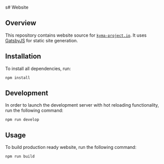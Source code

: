 s# Website

## Overview

This repository contains website source for [`kyma-project.io`](https://kyma-project.io). It uses [GatsbyJS](https://www.gatsbyjs.org/) for static site generation.

## Installation

To install all dependencies, run:

```
npm install
```

## Development

In order to launch the development server with hot reloading functionality, run the following command:

```
npm run develop
```

## Usage

To build production ready website, run the following command:

```
npm run build
```
